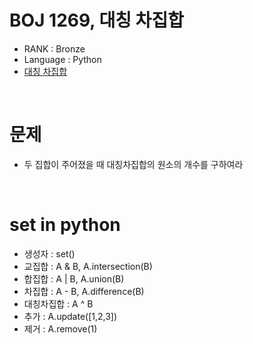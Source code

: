 # BOJ 1269, 대칭 차집합

- RANK : Bronze
- Language : Python
- [대칭 차집합](https://www.acmicpc.net/problem/1269)

<br />

# 문제

- 두 집합이 주어졌을 때 대칭차집합의 원소의 개수를 구하여라

  <br />

# set in python

- 생성자 : set()
- 교집합 : A & B, A.intersection(B)
- 합집합 : A | B, A.union(B)
- 차집합 : A - B, A.difference(B)
- 대칭차집합 : A ^ B
- 추가 : A.update([1,2,3])
- 제거 : A.remove(1)
